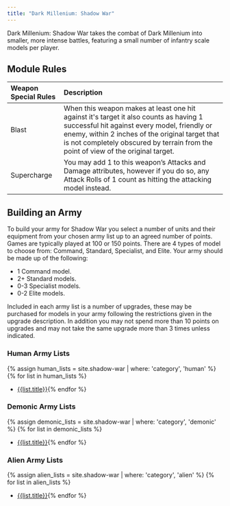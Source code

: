 ```yaml
---
title: "Dark Millenium: Shadow War"
---
```


Dark Millenium: Shadow War takes the combat of Dark Millenium into smaller, more intense battles, featuring a small number of infantry scale models per player.

## Module Rules

| Weapon Special Rules | Description |
| :------------------- | :---------- |
| Blast | When this weapon makes at least one hit against it's target it also counts as having 1 successful hit against every model, friendly or enemy, within 2 inches of the original target that is not completely obscured by terrain from the point of view of the original target. |
| Supercharge | You may add 1 to this weapon’s Attacks and Damage attributes, however if you do so, any Attack Rolls of 1 count as hitting the attacking model instead. |

## Building an Army

To build your army for Shadow War you select a number of units and their equipment from your chosen army list up to an agreed number of points. Games are typically played at 100 or 150 points. There are 4 types of model to choose from: Command, Standard, Specialist, and Elite. Your army should be made up of the following:

- 1 Command model.
- 2+ Standard models.
- 0-3 Specialist models.
- 0-2 Elite models.

Included in each army list is a number of upgrades, these may be purchased for models in your army following the restrictions given in the upgrade description. In addition you may not spend more than 10 points on upgrades and may not take the same upgrade more than 3 times unless indicated.


### Human Army Lists

{% assign human_lists = site.shadow-war | where: 'category', 'human' %}
{% for list in human_lists %}
- [{{list.title}}]({{list.url}}){% endfor %}

### Demonic Army Lists

{% assign demonic_lists = site.shadow-war | where: 'category', 'demonic' %}
{% for list in demonic_lists %}
- [{{list.title}}]({{list.url}}){% endfor %}

### Alien Army Lists

{% assign alien_lists = site.shadow-war | where: 'category', 'alien' %}
{% for list in alien_lists %}
- [{{list.title}}]({{list.url}}){% endfor %}